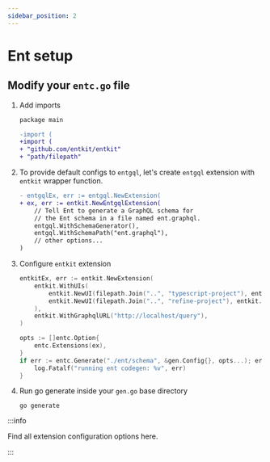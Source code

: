 ```yaml
---
sidebar_position: 2
---
```


# Ent setup

## Modify your `entc.go` file

1. Add imports
    ```diff title="entc.go"
   package main
   
   -import (
   +import (
   + "github.com/entkit/entkit"
   + "path/filepath"
    ```
2. To provide default configs to `entgql`, let's create `entgql` extension with `entkit` wrapper function.
    ```diff title="entc.go"
    - entgqlEx, err := entgql.NewExtension(
    + ex, err := entkit.NewEntgqlExtension(
        // Tell Ent to generate a GraphQL schema for
        // the Ent schema in a file named ent.graphql.
        entgql.WithSchemaGenerator(),
        entgql.WithSchemaPath("ent.graphql"), 
        // other options...
    )
    ```
3. Configure `entkit` extension
    ```go title="entc.go"
    entkitEx, err := entkit.NewExtension(
        entkit.WithUIs(
            entkit.NewUI(filepath.Join("..", "typescript-project"), entkit.TypescriptAdapter), 
            entkit.NewUI(filepath.Join("..", "refine-project"), entkit.RefineAdapter), 
        ), 
        entkit.WithGraphqlURL("http://localhost/query"),
    )
   
   opts := []entc.Option{
        entc.Extensions(ex),
    }
    if err := entc.Generate("./ent/schema", &gen.Config{}, opts...); err != nil {
        log.Fatalf("running ent codegen: %v", err)
    }
    ```
4. Run go generate inside your `gen.go` base directory
    ```shell
    go generate
    ```


:::info

Find all extension configuration options here.

:::

